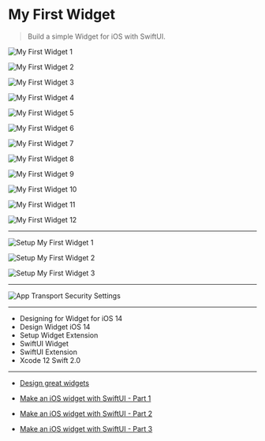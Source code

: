 # My First Widget

> Build a simple Widget for iOS with SwiftUI.

![My First Widget 1](./MyFirstWidget_1.png "My First Widget 1")

![My First Widget 2](./MyFirstWidget_2.png "My First Widget 2")

![My First Widget 3](./MyFirstWidget_3.png "My First Widget 3")

![My First Widget 4](./MyFirstWidget_4.png "My First Widget 4")

![My First Widget 5](./MyFirstWidget_5.png "My First Widget 5")

![My First Widget 6](./MyFirstWidget_6.png "My First Widget 6")

![My First Widget 7](./MyFirstWidget_7.png "My First Widget 7")

![My First Widget 8](./MyFirstWidget_8.png "My First Widget 8")

![My First Widget 9](./MyFirstWidget_9.png "My First Widget 9")

![My First Widget 10](./MyFirstWidget_10.png "My First Widget 10")

![My First Widget 11](./MyFirstWidget_11.png "My First Widget 11")

![My First Widget 12](./MyFirstWidget_12.png "My First Widget 12")

---

![Setup My First Widget 1](./SetupMyFirstWidget_1.png "Setup My First Widget 1")

![Setup My First Widget 2](./SetupMyFirstWidget_2.png "Setup My First Widget 2")

![Setup My First Widget 3](./SetupMyFirstWidget_3.png "Setup My First Widget 3")

---

![App Transport Security Settings](./SetupMyFirstWidgetAppTransportSecuritySettings.png "App Transport Security Settings")

---

- Designing for Widget for iOS 14
- Design Widget iOS 14
- Setup Widget Extension
- SwiftUI Widget
- SwiftUI Extension
- Xcode 12 Swift 2.0

---

- [Design great widgets](https://developer.apple.com/videos/play/wwdc2020/10103/)

- [Make an iOS widget with SwiftUI - Part 1](https://www.youtube.com/watch?v=151GCQlGsKg)

- [Make an iOS widget with SwiftUI - Part 2](https://www.youtube.com/watch?v=LxKyuLAxwi8)

- [Make an iOS widget with SwiftUI - Part 3](https://www.youtube.com/watch?v=kPo6bZ8wh8E)
